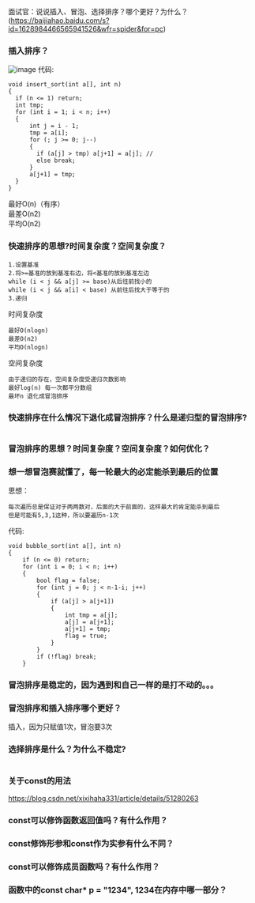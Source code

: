 面试官：说说插入、冒泡、选择排序？哪个更好？为什么？(https://baijiahao.baidu.com/s?id=1628984466565941526&wfr=spider&for=pc)

### 插入排序？
![image](https://github.com/qianyuqiao/must_be_a_intern/blob/master/img/charupaixu.gif)
代码:
```
void insert_sort(int a[], int n)
{
  if (n <= 1) return;
  int tmp;
  for (int i = 1; i < n; i++)
  {
      int j = i - 1;
      tmp = a[i];
      for (; j >= 0; j--)
      {
        if (a[j] > tmp) a[j+1] = a[j]; // 
        else break;
      }
      a[j+1] = tmp;
  }
}

```
最好O(n)（有序）<br>
最差O(n2)<br>
平均O(n2)

### 快速排序的思想?时间复杂度？空间复杂度？
```
1.设置基准
2.将>=基准的放到基准右边，将<基准的放到基准左边
while (i < j && a[j] >= base)从后往前找小的
while (i < j && a[i] < base) 从前往后找大于等于的
3.递归
```
时间复杂度
```
最好O(nlogn)
最差O(n2)
平均O(nlogn)
```
空间复杂度
```
由于递归的存在，空间复杂度受递归次数影响
最好log(n) 每一次都平分数组
最坏n 退化成冒泡排序
```

### 快速排序在什么情况下退化成冒泡排序？什么是递归型的冒泡排序?
```

```

### 冒泡排序的思想？时间复杂度？空间复杂度？如何优化？
### 想一想冒泡赛就懂了，每一轮最大的必定能杀到最后的位置
思想：
```
每次遍历总是保证对于两两数对，后面的大于前面的，这样最大的肯定能杀到最后
但是可能有5,3,1这种，所以要遍历n-1次
```
代码:
```
void bubble_sort(int a[], int n)
{
    if (n <= 0) return;
    for (int i = 0; i < n; i++)
    {
        bool flag = false;
        for (int j = 0; j < n-1-i; j++)
        {
            if (a[j] > a[j+1])
            {
                int tmp = a[j];
                a[j] = a[j+1];
                a[j+1] = tmp;
                flag = true;
            }
        }
        if (!flag) break;
    }
```

### 冒泡排序是稳定的，因为遇到和自己一样的是打不动的。。。

### 冒泡排序和插入排序哪个更好？
插入，因为只赋值1次，冒泡要3次

### 选择排序是什么？为什么不稳定?
```

```

### 关于const的用法
https://blog.csdn.net/xixihaha331/article/details/51280263

### const可以修饰函数返回值吗？有什么作用？

### const修饰形参和const作为实参有什么不同？

### const可以修饰成员函数吗？有什么作用？

### 函数中的const char* p = "1234", 1234在内存中哪一部分？

